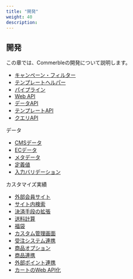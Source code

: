 ```yaml
---
title: "開発"
weight: 40
description: 
---
```

<div class="hero" style="background-image:url('development.jpeg')">
  <h2>
    <span class="hero-span">開発</span>
  </h2>
</div>

この章では、Commerbleの開発について説明します。


- [キャンペーン・フィルター](campaign/)
- [テンプレートヘルパー](template-helper/)
- [パイプライン](pipeline/)
- [Web API](webapi/)
- [データAPI](webapi/data/)
- [テンプレートAPI](webapi/template/)
- [クエリAPI](webapi/query/)

データ
- [CMSデータ](data/cms/)
- [ECデータ](data/ec/)
- [メタデータ](data/meta/)
- [定義値](data/enum/)
- [入力バリデーション](validation/)

カスタマイズ実績
- [外部会員サイト](achievement/member-site/)
- [サイト内検索](achievement/insite-search/)
- [決済手段の拡張](achievement/payment/)
- [送料計算](achievement/delivery-change/)
- [福袋](achievement/lucky-bag/)
- [カスタム管理画面](achievement/custom-admin/)
- [受注システム連携](achievement/oms/)
- [商品オプション](achievement/cartin/)
- [商品連携](achievement/pms/)
- [外部ポイント連携](achievement/external-point/)
- [カートのWeb API化](achievement/cartapi/)